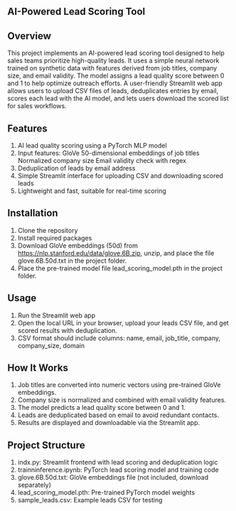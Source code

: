 ## AI-Powered Lead Scoring Tool

## Overview
This project implements an AI-powered lead scoring tool designed to help sales teams prioritize high-quality leads. It uses a simple neural network trained on synthetic data with features derived from job titles, company size, and email validity. The model assigns a lead quality score between 0 and 1 to help optimize outreach efforts.
A user-friendly Streamlit web app allows users to upload CSV files of leads, deduplicates entries by email, scores each lead with the AI model, and lets users download the scored list for sales workflows.

## Features
1. AI lead quality scoring using a PyTorch MLP model
2. Input features:
  GloVe 50-dimensional embeddings of job titles
  Normalized company size
  Email validity check with regex
3. Deduplication of leads by email address
4. Simple Streamlit interface for uploading CSV and downloading scored leads
5. Lightweight and fast, suitable for real-time scoring

## Installation
1.	Clone the repository
2.	Install required packages
3.	Download GloVe embeddings (50d) from https://nlp.stanford.edu/data/glove.6B.zip, unzip, and place the file glove.6B.50d.txt in the project folder.
4.	Place the pre-trained model file lead_scoring_model.pth in the project folder.

## Usage
1. Run the Streamlit web app
2. Open the local URL in your browser, upload your leads CSV file, and get scored results with deduplication.
3. CSV format should include columns:
    name, email, job_title, company, company_size, domain

## How It Works
1.	Job titles are converted into numeric vectors using pre-trained GloVe embeddings.
2.	Company size is normalized and combined with email validity features.
3.	The model predicts a lead quality score between 0 and 1.
4.	Leads are deduplicated based on email to avoid redundant contacts.
5.	Results are displayed and downloadable via the Streamlit app.

## Project Structure
1. indx.py: Streamlit frontend with lead scoring and deduplication logic
2. trainninference.ipynb: PyTorch lead scoring model and training code
3. glove.6B.50d.txt: GloVe embeddings file (not included, download separately)
4. lead_scoring_model.pth: Pre-trained PyTorch model weights
5. sample_leads.csv: Example leads CSV for testing
